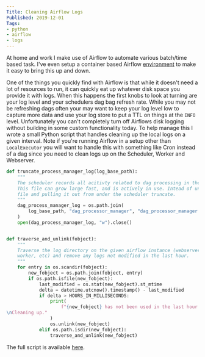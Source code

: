 ```yaml
---
Title: Cleaning Airflow Logs
Published: 2019-12-01
Tags:
- python
- airflow
- logs
---
```


At home and work I make use of Airflow to automate various batch/time based
task. I've even setup a container based Airflow
[environment](https://git.burningdaylight.io/airflow-docker) to make it easy to
bring this up and down.

One of the things you quickly find with Airflow is that while it doesn't need
a lot of  resources to run, it can quickly eat up whatever disk space you
provide it with logs. When this happens the first knobs to look at turning are
your log level and your schedulers dag bag refresh rate. While you may not be
refreshing dags often your may want to keep your log level low to capture more
data and use your log store to put a TTL on things at the `INFO` level.
Unfortunately you can't completely turn off Airflows disk logging without
building in some custom functionality today. To help manage this I wrote a
small Python script that handles cleaning up the local logs on a given interval.
Note if you're running Airflow in a setup other than `LocalExecutor` you will
want to handle this with something like Cron instead of a dag since you need
to clean logs up on the Scheduler, Worker and Webserver.

```python
def truncate_process_manager_log(log_base_path):
    """
    The scheduler records all acitivty related to dag processing in the same file.
    This file can grow large fast, and is actively in use. Intead of unlinking the
    file and pulling it out from under the scheduler truncate.
    """
    dag_process_manager_log = os.path.join(
        log_base_path, "dag_processor_manager", "dag_processor_manager.log"
    )
    open(dag_process_manager_log, "w").close()


def traverse_and_unlink(fobject):
    """
    Traverse the log directory on the given airflow instance (webserver, scheduler,
    worker, etc) and remove any logs not modified in the last hour.
    """
    for entry in os.scandir(fobject):
        new_fobject = os.path.join(fobject, entry)
        if os.path.isfile(new_fobject):
            last_modified = os.stat(new_fobject).st_mtime
            delta = datetime.utcnow().timestamp() - last_modified
            if delta > HOURS_IN_MILLISECONDS:
                print(
                    f"{new_fobject} has not been used in the last hour. \
\nCleaning up."
                )
                os.unlink(new_fobject)
            elif os.path.isdir(new_fobject):
                traverse_and_unlink(new_fobject)
```

The full script is available [here](https://git.burningdaylight.io/snippets/tree/master/airflow-log-cleanup.py).
